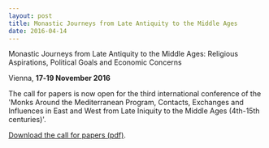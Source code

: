 ```yaml
---
layout: post
title: Monastic Journeys from Late Antiquity to the Middle Ages
date: 2016-04-14
---
```


Monastic Journeys from Late Antiquity to the Middle Ages: Religious
Aspirations, Political Goals and Economic Concerns

Vienna,
**17­‐19 November 2016**

The call for papers is now open for
the third international conference of the 'Monks Around the
Mediterranean Program, Contacts, Exchanges and Influences in East and
West from Late Iniquity to the Middle Ages (4th-15th
centuries)'.

[Download the call for papers
(pdf)](http://www.aabs.org.au/wp-content/uploads/2016/04/Call_Monastic_Journeys_Nov_2016_Anglais.pdf).

 
